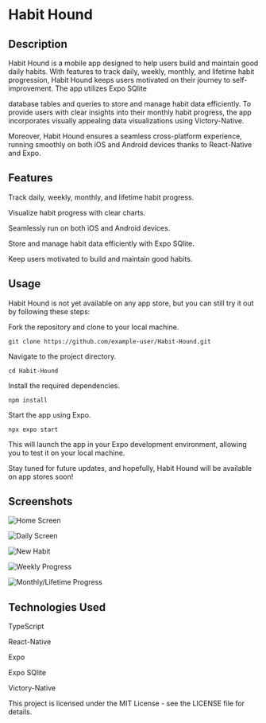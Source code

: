 # Habit Hound

## Description

Habit Hound is a mobile app designed to help users build and maintain good daily habits. With features to track daily, weekly, monthly, and lifetime habit progression, Habit Hound keeps users motivated on their journey to self-improvement. The app utilizes Expo SQlite 

database tables and queries to store and manage habit data efficiently. To provide users with clear insights into their monthly habit progress, the app incorporates visually appealing data visualizations using Victory-Native. 

Moreover, Habit Hound ensures a seamless cross-platform experience, running smoothly on both iOS and Android devices thanks to React-Native and Expo.

## Features

Track daily, weekly, monthly, and lifetime habit progress.

Visualize habit progress with clear charts.

Seamlessly run on both iOS and Android devices.

Store and manage habit data efficiently with Expo SQlite.

Keep users motivated to build and maintain good habits.

## Usage
Habit Hound is not yet available on any app store, but you can still try it out by following these steps:

Fork the repository and clone to your local machine.

```shell
git clone https://github.com/example-user/Habit-Hound.git
```

Navigate to the project directory.

```shell
cd Habit-Hound
```

Install the required dependencies.

```shell
npm install
```

Start the app using Expo.

```shell
npx expo start
```

This will launch the app in your Expo development environment, allowing you to test it on your local machine.

Stay tuned for future updates, and hopefully, Habit Hound will be available on app stores soon!

## Screenshots

![Home Screen](Bloodhound/assets/IMG_2403.PNG)

![Daily Screen](Bloodhound/assets/IMG_2406.PNG)

![New Habit](Bloodhound/assets/IMG_2405.PNG)

![Weekly Progress](Bloodhound/assets/IMG_2408.PNG)

![Monthly/Lifetime Progress](Bloodhound/assets/IMG_2409.PNG)

## Technologies Used

TypeScript

React-Native

Expo

Expo SQlite

Victory-Native



This project is licensed under the MIT License - see the LICENSE file for details.
